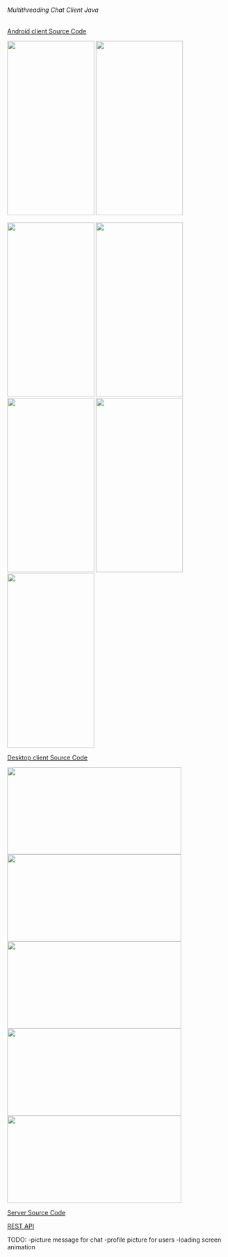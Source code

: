 ###### Multithreading Chat Client Java

[Android client Source Code](https://github.com/GherasimGeorgian/CodexMobile)

<p float="left">
 <img src="https://user-images.githubusercontent.com/63847951/180189604-93a55414-659e-4a18-998b-96d5ed6d66ac.png" width="200" height="400" />

<img src="https://user-images.githubusercontent.com/63847951/180190161-7ad103e1-2baa-4897-b699-20b309abf36c.jpg" width="200" height="400" />

</p>


<img src="https://user-images.githubusercontent.com/63847951/180190213-ff9d6599-5b8b-4cfd-9c53-24bdadc31066.png" width="200" height="400" />

<img src="https://user-images.githubusercontent.com/63847951/180190247-866bcf08-5704-46ea-ba3f-5dedc131772f.png" width="200" height="400" />

<img src="https://user-images.githubusercontent.com/63847951/180190329-82214cec-48b1-4ef4-9726-dc83ed955bd9.png" width="200" height="400" />

<img src="https://user-images.githubusercontent.com/63847951/180192008-e54685e0-a3e6-4e41-8ca7-906fca313073.png" width="200" height="400" />

<img src="https://user-images.githubusercontent.com/63847951/180192019-0c9c5c62-d1ce-4482-9ed9-5f5b31f5fc2f.png" width="200" height="400" />


[Desktop client Source Code](https://github.com/GherasimGeorgian/codexprj/tree/master/DesktopClientCodex/src/main)

<img src="https://user-images.githubusercontent.com/63847951/180188462-e373bbf0-f9c8-4a66-8425-44766c7ea32b.JPG" width="400" height="200" />


<img src="https://user-images.githubusercontent.com/63847951/180188538-3bef6c95-7ea9-4461-8bd9-660b0b7b7d07.JPG" width="400" height="200" />

<img src="https://user-images.githubusercontent.com/63847951/180188585-48a10511-16fc-4e10-a2bb-0cc13df0a605.JPG" width="400" height="200" />


<img src="https://user-images.githubusercontent.com/63847951/180188661-375068d5-65f1-43bc-b2a5-7661e7a99a08.JPG" width="400" height="200" />


<img src="https://user-images.githubusercontent.com/63847951/180188720-7993543b-1e2c-4ccc-8f80-581f748da35f.JPG" width="400" height="200" />


[Server Source Code](https://github.com/GherasimGeorgian/codexprj/tree/master/ServerChatFX/src/main/java/chat)

[REST API](https://github.com/GherasimGeorgian/codexprj/tree/master/REST_Codex/src/main/java)

TODO:
-picture message for chat
-profile picture for users
-loading screen animation
